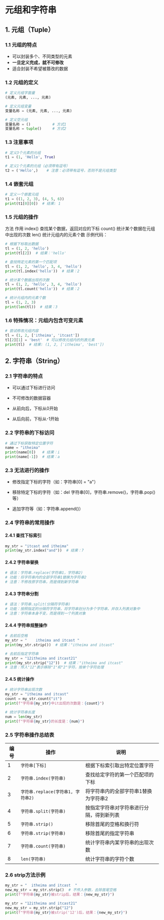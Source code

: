 # 元组和字符串

## 1. 元组（Tuple）

### 1.1 元组的特点
- 可以封装多个、不同类型的元素
- **一旦定义完成，就不可修改**
- 适合封装不希望被篡改的数据

### 1.2 元组的定义
```python
# 定义元组字面量
(元素, 元素, ..., 元素)

# 定义元组变量
变量名称 = (元素, 元素, ..., 元素)

# 定义空元组
变量名称 = ()          # 方式1
变量名称 = tuple()     # 方式2
```
### 1.3 注意事项
```python
# 定义3个元素的元组
t1 = (1, 'Hello', True)

# 定义1个元素的元组（必须带有逗号）
t2 = ('Hello',)    # 注意：必须带有逗号，否则不是元组类型
```
### 1.4 嵌套元组
```python
# 定义一个嵌套元组
t1 = ((1, 2, 3), (4, 5, 6))
print(t1[0][0])  # 结果: 1
```
### 1.5 元组的操作
方法	作用
index()	查找某个数据，返回对应的下标
count()	统计某个数据在元组中出现的次数
len()	统计元组内的元素个数
示例代码：

```python
# 根据下标取出数据
tl = (1, 2, 'hello')
print(tl[2])  # 结果：'hello'

# 查找特定元素的第一个匹配项
tl = (1, 2, 'hello', 3, 4, 'hello')
print(tl.index('hello'))  # 结果：2

# 统计某个数据出现的次数
tl = (1, 2, 'hello', 3, 4, 'hello')
print(tl.count('hello'))  # 结果：2

# 统计元组内的元素个数
tl = (1, 2, 3)
print(len(tl))  # 结果：3
```
### 1.6 特殊情况：元组内包含可变元素
```python
# 尝试修改元组内容
tl = (1, 2, ['itheima', 'itcast'])
tl[2][1] = 'best'  # 可以修改元组内的列表元素
print(tl)  # 结果: (1, 2, ['itheima', 'best'])
```
## 2. 字符串（String）
### 2.1 字符串的特点
- 可以通过下标进行访问

- 不可修改的数据容器

- 从前向后，下标从0开始

- 从后向前，下标从-1开始

### 2.2 字符串的下标访问
```python
# 通过下标获取特定位置字符
name = "itheima"
print(name[0])   # 结果：i
print(name[-1])  # 结果：a
```
### 2.3 无法进行的操作
- 修改指定下标的字符（如：字符串[0] = "a"）

- 移除特定下标的字符（如：del 字符串[0]，字符串.remove()，字符串.pop()等）

- 追加字符等（如：字符串.append()）

### 2.4 字符串的常用操作
#### 2.4.1 查找下标索引
```python
my_str = "itcast and itheima"
print(my_str.index("and"))  # 结果：7
```
#### 2.4.2 字符串替换
```python
# 语法：字符串.replace(字符串1，字符串2)
# 功能：将字符串内的全部字符串1替换为字符串2
# 注意：不修改原字符串，而是得到新字符串
```
#### 2.4.3 字符串分割
``` python
# 语法：字符串.split(分隔符字符串)
# 功能：按照指定的分隔符字符串，将字符串划分为多个字符串，并存入列表对象中
# 注意：字符串本身不变，而是得到一个列表对象
```
#### 2.4.4 字符串规整操作
```python
# 去前后空格
my_str = "    itheima and itcast "
print(my_str.strip())  # 结果："itheima and itcast"

# 去前后指定字符串
my_str = "12itheima and itcast21"
print(my_str.strip("12"))  # 结果："itheima and itcast"
# 注意：传入"12"表示移除"1"和"2"字符，按单个字符处理
```
#### 2.4.5 统计操作
```python
# 统计字符串出现次数
my_str = "itheima and itcast"
count = my_str.count("it")
print(f"字符串{my_str}中it出现的次数是：{count}")

# 统计字符串长度
num = len(my_str)
print(f"字符串{my_str}的长度是：{num}")
```
### 2.5 字符串操作总结表
| 编号 | 操作 | 说明 |
|------|------|------|
| 1 | `字符串[下标]` | 根据下标索引取出特定位置字符 |
| 2 | `字符串.index(字符串)` | 查找给定字符的第一个匹配项的下标 |
| 3 | `字符串.replace(字符串1, 字符串2)` | 将字符串内的全部字符串1替换为字符串2 |
| 4 | `字符串.split(字符串)` | 按指定字符串对字符串进行分隔，得到新列表 |
| 5 | `字符串.strip()` | 移除首尾的空格和换行符 |
| 6 | `字符串.strip(字符串)` | 移除首尾的指定字符串 |
| 7 | `字符串.count(字符串)` | 统计字符串内某字符串的出现次数 |
| 8 | `len(字符串)` | 统计字符串的字符个数 |
### 2.6 strip方法示例
```python
my_str = "  itheima and itcast  "
new_my_str = my_str.strip()  # 不传入参数，去除首尾空格
print(f"字符串{my_str}被strip后，结果：{new_my_str}")

my_str = "12itheima and itcast21"
new_my_str = my_str.strip("12")
print(f"字符串{my_str}被strip('12')后，结果：{new_my_str}")